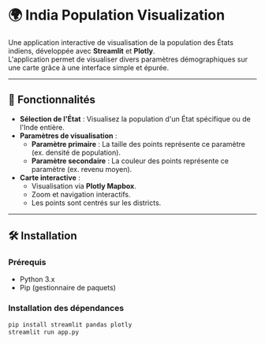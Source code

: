 # 🌍 India Population Visualization  

Une application interactive de visualisation de la population des États indiens, développée avec **Streamlit** et **Plotly**.  
L'application permet de visualiser divers paramètres démographiques sur une carte grâce à une interface simple et épurée.  

---

## 🚀 Fonctionnalités  

- **Sélection de l'État** : Visualisez la population d'un État spécifique ou de l'Inde entière.  
- **Paramètres de visualisation** :  
  - **Paramètre primaire** : La taille des points représente ce paramètre (ex. densité de population).  
  - **Paramètre secondaire** : La couleur des points représente ce paramètre (ex. revenu moyen).  
- **Carte interactive** :  
  - Visualisation via **Plotly Mapbox**.  
  - Zoom et navigation interactifs.  
  - Les points sont centrés sur les districts.  

---

## 🛠️ Installation  

### Prérequis  
- Python 3.x  
- Pip (gestionnaire de paquets)  

### Installation des dépendances  
```bash
pip install streamlit pandas plotly
streamlit run app.py
